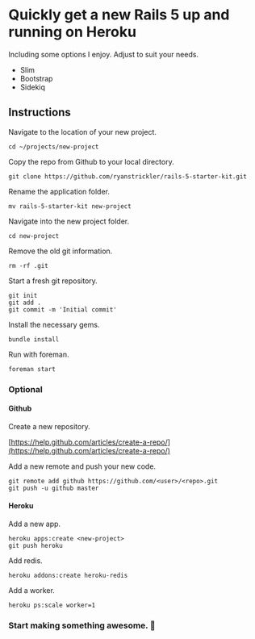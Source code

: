 # Quickly get a new Rails 5 up and running on Heroku

Including some options I enjoy. Adjust to suit your needs.

- Slim
- Bootstrap
- Sidekiq

## Instructions

Navigate to the location of your new project.

`cd ~/projects/new-project`

Copy the repo from Github to your local directory.

`git clone https://github.com/ryanstrickler/rails-5-starter-kit.git`

Rename the application folder.

`mv rails-5-starter-kit new-project`

Navigate into the new project folder.

`cd new-project`

Remove the old git information.

`rm -rf .git`

Start a fresh git repository.

    git init
    git add .
    git commit -m 'Initial commit'

Install the necessary gems.

`bundle install`

Run with foreman.

`foreman start`

### Optional

#### Github

Create a new repository.

[https://help.github.com/articles/create-a-repo/](https://help.github.com/articles/create-a-repo/)

Add a new remote and push your new code.

    git remote add github https://github.com/<user>/<repo>.git
    git push -u github master

#### Heroku

Add a new app.

    heroku apps:create <new-project>
    git push heroku

Add redis.

    heroku addons:create heroku-redis

Add a worker.

    heroku ps:scale worker=1

### Start making something awesome. 🎉
